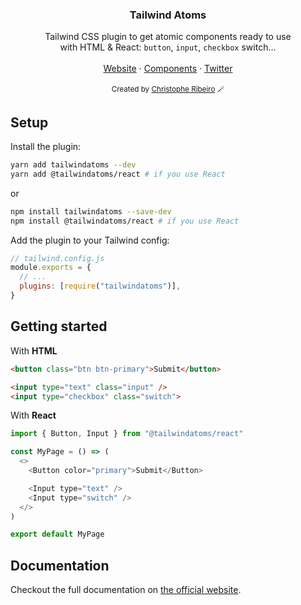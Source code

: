 

<div align="center">
  <h3>Tailwind Atoms</h3>
</div>
<div align="center">
  Tailwind CSS plugin to get atomic components ready to use
</div>
<div align="center">
 with HTML & React: <code>button</code>, <code>input</code>, <code>checkbox</code> switch...
</div>

<br />

<div align="center">
  <a href="https://tailwindatoms.com/">Website</a> 
<span> · </span>
  <a href="https://tailwindatoms.com/">Components</a> 
<span> · </span>
  <a href="https://twitter.com/christoribeiro">Twitter</a>
</div>

<br />

<div align="center">
  <sup>Created by <a href="https://twitter.com/christoribeiro" target="_blank">Christophe Ribeiro</a> 🪄</sup>
</div>


## Setup

Install the plugin:

```zsh
yarn add tailwindatoms --dev
yarn add @tailwindatoms/react # if you use React
```
or 
```zsh
npm install tailwindatoms --save-dev
npm install @tailwindatoms/react # if you use React
```

Add the plugin to your Tailwind config:

```javascript
// tailwind.config.js
module.exports = {
  // ...
  plugins: [require("tailwindatoms")],
}
```


## Getting started

With **HTML**

```html
<button class="btn btn-primary">Submit</button>

<input type="text" class="input" />
<input type="checkbox" class="switch">
```

With **React**

```javascript
import { Button, Input } from "@tailwindatoms/react"

const MyPage = () => (
  <>
    <Button color="primary">Submit</Button>

    <Input type="text" />
    <Input type="switch" />
  </>
)

export default MyPage
```

## Documentation

Checkout the full documentation on [the official website][website].

[website]: https://tailwindatoms.com
